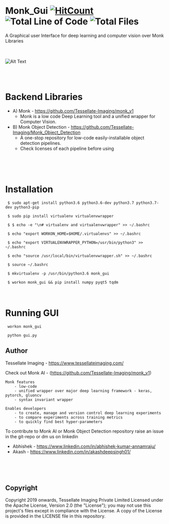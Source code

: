 # Monk_Gui [![HitCount](http://hits.dwyl.io/Tessellate-Imaging/Monk_Gui.svg)](http://hits.dwyl.io/Tessellate-Imaging/Monk_Gui) ![Total Line of Code](https://tokei.rs/b1/github/Tessellate-Imaging/Monk_Gui) ![Total Files](https://tokei.rs/b1/github/Tessellate-Imaging/Monk_Gui?category=files)

A Graphical user Interface for deep learning and computer vision over Monk Libraries
<br />
<br />
<br />

![Alt Text](complete.gif)

<br />
<br />

# Backend Libraries

- A) Monk - https://github.com/Tessellate-Imaging/monk_v1 
    - Monk is a low code Deep Learning tool and a unified wrapper for Computer Vision. 
- B) Monk Object Detection - https://github.com/Tessellate-Imaging/Monk_Object_Detection
    - A one-stop repository for low-code easily-installable object detection pipelines. 
    - Check licenses of each pipeline before using 
<br />
<br />
<br />


# Installation

` $ sudo apt-get install python3.6 python3.6-dev python3.7 python3.7-dev python3-pip`

` $ sudo pip install virtualenv virtualenvwrapper`

` $ $ echo -e "\n# virtualenv and virtualenvwrapper" >> ~/.bashrc`

` $ echo "export WORKON_HOME=$HOME/.virtualenvs" >> ~/.bashrc`

` $ echo "export VIRTUALENVWRAPPER_PYTHON=/usr/bin/python3" >> ~/.bashrc`

` $ echo "source /usr/local/bin/virtualenvwrapper.sh" >> ~/.bashrc`

` $ source ~/.bashrc`

` $ mkvirtualenv -p /usr/bin/python3.6 monk_gui`

` $ workon monk_gui && pip install numpy pyqt5 tqdm`
<br />
<br />
<br />

# Running GUI

` workon monk_gui`

` python gui.py`


## Author
Tessellate Imaging - https://www.tessellateimaging.com/
   
Check out Monk AI - (https://github.com/Tessellate-Imaging/monk_v1)
    
    Monk features
        - low-code
        - unified wrapper over major deep learning framework - keras, pytorch, gluoncv
        - syntax invariant wrapper

    Enables developers
        - to create, manage and version control deep learning experiments
        - to compare experiments across training metrics
        - to quickly find best hyper-parameters

To contribute to Monk AI or Monk Object Detection repository raise an issue in the git-repo or dm us on linkedin 
   - Abhishek - https://www.linkedin.com/in/abhishek-kumar-annamraju/
   - Akash - https://www.linkedin.com/in/akashdeepsingh01/
<br />
<br />
<br />


## Copyright

Copyright 2019 onwards, Tessellate Imaging Private Limited Licensed under the Apache License, Version 2.0 (the "License"); you may not use this project's files except in compliance with the License. A copy of the License is provided in the LICENSE file in this repository.



